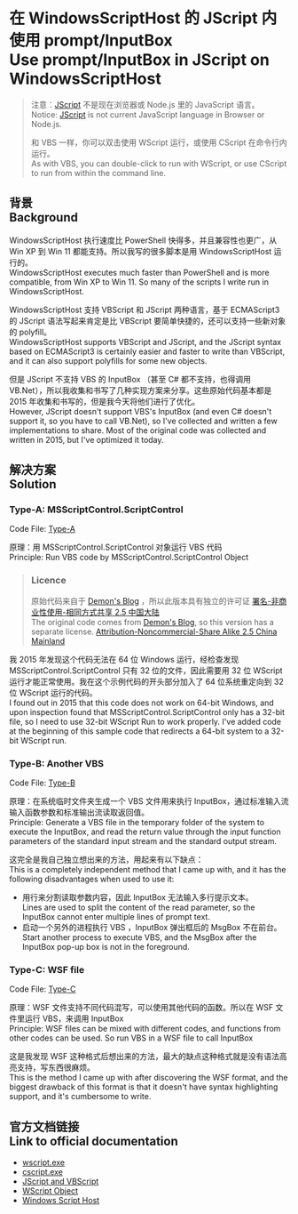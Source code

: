 # 在 WindowsScriptHost 的 JScript 内使用 prompt/InputBox<br>Use prompt/InputBox in JScript on WindowsScriptHost
> 注意：[JScript](https://learn.microsoft.com/previous-versions/windows/internet-explorer/ie-developer/scripting-articles/hbxc2t98(v=vs.84)) 不是现在浏览器或 Node.js 里的 JavaScript 语言。  
> Notice: [JScript](https://learn.microsoft.com/previous-versions/windows/internet-explorer/ie-developer/scripting-articles/hbxc2t98(v=vs.84)) is not current JavaScript language in Browser or Node.js.
>
> 和 VBS 一样，你可以双击使用 WScript 运行，或使用 CScript 在命令行内运行。  
> As with VBS, you can double-click to run with WScript, or use CScript to run from within the command line.

## 背景<br>Background
WindowsScriptHost 执行速度比 PowerShell 快得多，并且兼容性也更广，从 Win XP 到 Win 11 都能支持。所以我写的很多脚本是用 WindowsScriptHost 运行的。  
WindowsScriptHost executes much faster than PowerShell and is more compatible, from Win XP to Win 11. So many of the scripts I write run in WindowsScriptHost.

WindowsScriptHost 支持 VBScript 和 JScript 两种语言，基于 ECMAScript3 的 JScript 语法写起来肯定是比 VBScript 要简单快捷的，还可以支持一些新对象的 polyfill。  
WindowsScriptHost supports VBScript and JScript, and the JScript syntax based on ECMAScript3 is certainly easier and faster to write than VBScript, and it can also support polyfills for some new objects.

但是 JScript 不支持 VBS 的 InputBox （甚至 C# 都不支持，也得调用 VB.Net），所以我收集和书写了几种实现方案来分享。这些原始代码基本都是 2015 年收集和书写的，但是我今天将他们进行了优化。  
However, JScript doesn't support VBS's InputBox (and even C# doesn't support it, so you have to call VB.Net), so I've collected and written a few implementations to share. Most of the original code was collected and written in 2015, but I've optimized it today.

## 解决方案<br>Solution
### Type-A: MSScriptControl.ScriptControl
Code File: [Type-A](Type-A.js) 

原理：用 MSScriptControl.ScriptControl 对象运行 VBS 代码  
Principle: Run VBS code by MSScriptControl.ScriptControl Object

> ### Licence
> 原始代码来自于 [Demon's Blog](https://demon.tw/programming/javascript-vbs-inpubox-msgbox.html) ，所以此版本具有独立的许可证 [署名-非商业性使用-相同方式共享 2.5 中国大陆](https://creativecommons.org/licenses/by-nc-sa/2.5/cn/)  
>The original code comes from [Demon's Blog](https://demon.tw/programming/javascript-vbs-inpubox-msgbox.html), so this version has a separate license. [Attribution-Noncommercial-Share Alike 2.5 China Mainland](https://creativecommons.org/licenses/by-nc-sa/2.5/)

我 2015 年发现这个代码无法在 64 位 Windows 运行，经检查发现 MSScriptControl.ScriptControl 只有 32 位的文件，因此需要用 32 位 WScript 运行才能正常使用。我在这个示例代码的开头部分加入了 64 位系统重定向到 32 位 WScript 运行的代码。  
I found out in 2015 that this code does not work on 64-bit Windows, and upon inspection found that MSScriptControl.ScriptControl only has a 32-bit file, so I need to use 32-bit WScript Run to work properly. I've added code at the beginning of this sample code that redirects a 64-bit system to a 32-bit WScript run.

### Type-B: Another VBS
Code File: [Type-B](Type-B.js)

原理：在系统临时文件夹生成一个 VBS 文件用来执行 InputBox，通过标准输入流输入函数参数和标准输出流读取返回值。  
Principle: Generate a VBS file in the temporary folder of the system to execute the InputBox, and read the return value through the input function parameters of the standard input stream and the standard output stream.

这完全是我自己独立想出来的方法，用起来有以下缺点：  
This is a completely independent method that I came up with, and it has the following disadvantages when used to use it:
* 用行来分割读取参数内容，因此 InputBox 无法输入多行提示文本。  
Lines are used to split the content of the read parameter, so the InputBox cannot enter multiple lines of prompt text.
* 启动一个另外的进程执行 VBS ，InputBox 弹出框后的 MsgBox 不在前台。  
Start another process to execute VBS, and the MsgBox after the InputBox pop-up box is not in the foreground.

### Type-C: WSF file
Code File: [Type-C](Type-C.wsf)

原理：WSF 文件支持不同代码混写，可以使用其他代码的函数。所以在 WSF 文件里运行 VBS，来调用 InputBox  
Principle: WSF files can be mixed with different codes, and functions from other codes can be used. So run VBS in a WSF file to call InputBox

这是我发现 WSF 这种格式后想出来的方法，最大的缺点这种格式就是没有语法高亮支持，写东西很麻烦。  
This is the method I came up with after discovering the WSF format, and the biggest drawback of this format is that it doesn't have syntax highlighting support, and it's cumbersome to write.

## 官方文档链接<br>Link to official documentation
* [wscript.exe](https://learn.microsoft.com/windows-server/administration/windows-commands/wscript)
* [cscript.exe](https://learn.microsoft.com/windows-server/administration/windows-commands/cscript)
* [JScript and VBScript](https://learn.microsoft.com/previous-versions/windows/internet-explorer/ie-developer/scripting-articles/d1et7k7c(v=vs.84))
* [WScript Object](https://learn.microsoft.com/previous-versions//at5ydy31(v=vs.85))
* [Windows Script Host](https://learn.microsoft.com/previous-versions/windows/it-pro/windows-server-2003/cc784547(v=ws.10))